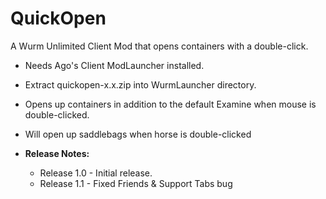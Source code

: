 # QuickOpen
A Wurm Unlimited Client Mod that opens containers with a double-click.

- Needs Ago's Client ModLauncher installed.
- Extract quickopen-x.x.zip into WurmLauncher directory.

- Opens up containers in addition to the default Examine when mouse is double-clicked.
- Will open up saddlebags when horse is double-clicked


- **Release Notes:**
  - Release 1.0 - Initial release.
  - Release 1.1 - Fixed Friends & Support Tabs bug
